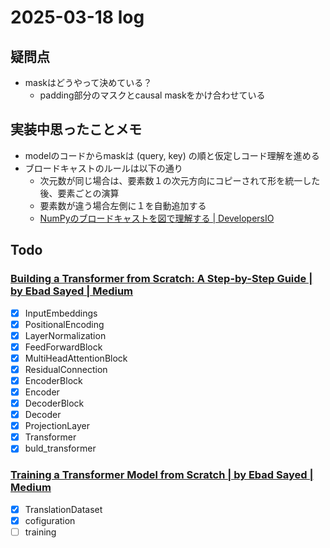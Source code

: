 # 2025-03-18 log

## 疑問点
- maskはどうやって決めている？
    - padding部分のマスクとcausal maskをかけ合わせている

## 実装中思ったことメモ
- modelのコードからmaskは (query, key) の順と仮定しコード理解を進める
- ブロードキャストのルールは以下の通り
    - 次元数が同じ場合は、要素数１の次元方向にコピーされて形を統一した後、要素ごとの演算
    - 要素数が違う場合左側に１を自動追加する
    - [NumPyのブロードキャストを図で理解する | DevelopersIO](https://dev.classmethod.jp/articles/numpy-broadcast-visualize/)

## Todo
### [Building a Transformer from Scratch: A Step-by-Step Guide | by Ebad Sayed | Medium](https://medium.com/@sayedebad.777/building-a-transformer-from-scratch-a-step-by-step-guide-a3df0aeb7c9a)
- [x] InputEmbeddings
- [x] PositionalEncoding
- [x] LayerNormalization
- [x] FeedForwardBlock
- [x] MultiHeadAttentionBlock
- [x] ResidualConnection
- [x] EncoderBlock
- [x] Encoder
- [x] DecoderBlock
- [x] Decoder
- [x] ProjectionLayer
- [x] Transformer
- [x] buld_transformer

### [Training a Transformer Model from Scratch | by Ebad Sayed | Medium](https://medium.com/@sayedebad.777/training-a-transformer-model-from-scratch-25bb270f5888)
- [x] TranslationDataset
- [x] cofiguration
- [ ] training